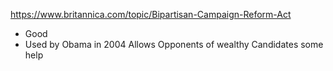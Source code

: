 https://www.britannica.com/topic/Bipartisan-Campaign-Reform-Act
- Good
- Used by Obama in 2004
Allows Opponents of wealthy Candidates some help 